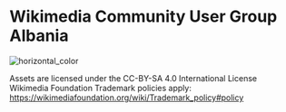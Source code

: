 # Wikimedia Community User Group Albania

![horizontal_color](https://user-images.githubusercontent.com/5436686/32143138-508f7e1a-bca5-11e7-9cbb-01a3e69ee454.png)

Assets are licensed under the CC-BY-SA 4.0 International License
Wikimedia Foundation Trademark policies apply: https://wikimediafoundation.org/wiki/Trademark_policy#policy
